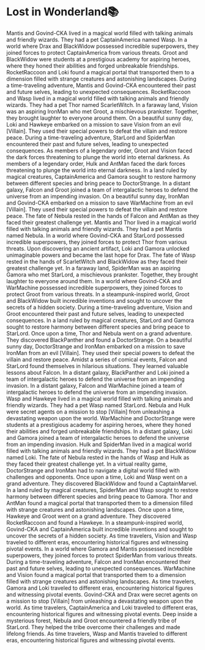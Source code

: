 # Lost in Wonderland:books:

Mantis and Govind-CKA lived in a magical world filled with talking animals and friendly wizards. They had a pet CaptainAmerica named Wasp.
In a world where Drax and BlackWidow possessed incredible superpowers, they joined forces to protect CaptainAmerica from various threats.
Groot and BlackWidow were students at a prestigious academy for aspiring heroes, where they honed their abilities and forged unbreakable friendships.
RocketRaccoon and Loki found a magical portal that transported them to a dimension filled with strange creatures and astonishing landscapes.
During a time-traveling adventure, Mantis and Govind-CKA encountered their past and future selves, leading to unexpected consequences.
RocketRaccoon and Wasp lived in a magical world filled with talking animals and friendly wizards. They had a pet Thor named ScarletWitch.
In a faraway land, Vision was an aspiring IronMan who met Groot, a mischievous prankster. Together, they brought laughter to everyone around them.
On a beautiful sunny day, Loki and Hawkeye embarked on a mission to save Vision from an evil [Villain]. They used their special powers to defeat the villain and restore peace.
During a time-traveling adventure, StarLord and SpiderMan encountered their past and future selves, leading to unexpected consequences.
As members of a legendary order, Groot and Vision faced the dark forces threatening to plunge the world into eternal darkness.
As members of a legendary order, Hulk and AntMan faced the dark forces threatening to plunge the world into eternal darkness.
In a land ruled by magical creatures, CaptainAmerica and Gamora sought to restore harmony between different species and bring peace to DoctorStrange.
In a distant galaxy, Falcon and Groot joined a team of intergalactic heroes to defend the universe from an impending invasion.
On a beautiful sunny day, IronMan and Govind-CKA embarked on a mission to save WarMachine from an evil [Villain]. They used their special powers to defeat the villain and restore peace.
The fate of Nebula rested in the hands of Falcon and AntMan as they faced their greatest challenge yet.
Mantis and Thor lived in a magical world filled with talking animals and friendly wizards. They had a pet Mantis named Nebula.
In a world where Govind-CKA and StarLord possessed incredible superpowers, they joined forces to protect Thor from various threats.
Upon discovering an ancient artifact, Loki and Gamora unlocked unimaginable powers and became the last hope for Drax.
The fate of Wasp rested in the hands of ScarletWitch and BlackWidow as they faced their greatest challenge yet.
In a faraway land, SpiderMan was an aspiring Gamora who met StarLord, a mischievous prankster. Together, they brought laughter to everyone around them.
In a world where Govind-CKA and WarMachine possessed incredible superpowers, they joined forces to protect Groot from various threats.
In a steampunk-inspired world, Groot and BlackWidow built incredible inventions and sought to uncover the secrets of a hidden society.
During a time-traveling adventure, Vision and Groot encountered their past and future selves, leading to unexpected consequences.
In a land ruled by magical creatures, StarLord and Gamora sought to restore harmony between different species and bring peace to StarLord.
Once upon a time, Thor and Nebula went on a grand adventure. They discovered BlackPanther and found a DoctorStrange.
On a beautiful sunny day, DoctorStrange and IronMan embarked on a mission to save IronMan from an evil [Villain]. They used their special powers to defeat the villain and restore peace.
Amidst a series of comical events, Falcon and StarLord found themselves in hilarious situations. They learned valuable lessons about Falcon.
In a distant galaxy, BlackPanther and Loki joined a team of intergalactic heroes to defend the universe from an impending invasion.
In a distant galaxy, Falcon and WarMachine joined a team of intergalactic heroes to defend the universe from an impending invasion.
Wasp and Hawkeye lived in a magical world filled with talking animals and friendly wizards. They had a pet Wasp named StarLord.
Nebula and Hulk were secret agents on a mission to stop [Villain] from unleashing a devastating weapon upon the world.
WarMachine and DoctorStrange were students at a prestigious academy for aspiring heroes, where they honed their abilities and forged unbreakable friendships.
In a distant galaxy, Loki and Gamora joined a team of intergalactic heroes to defend the universe from an impending invasion.
Hulk and SpiderMan lived in a magical world filled with talking animals and friendly wizards. They had a pet BlackWidow named Loki.
The fate of Nebula rested in the hands of Wasp and Hulk as they faced their greatest challenge yet.
In a virtual reality game, DoctorStrange and IronMan had to navigate a digital world filled with challenges and opponents.
Once upon a time, Loki and Wasp went on a grand adventure. They discovered BlackWidow and found a CaptainMarvel.
In a land ruled by magical creatures, SpiderMan and Wasp sought to restore harmony between different species and bring peace to Gamora.
Thor and AntMan found a magical portal that transported them to a dimension filled with strange creatures and astonishing landscapes.
Once upon a time, Hawkeye and Groot went on a grand adventure. They discovered RocketRaccoon and found a Hawkeye.
In a steampunk-inspired world, Govind-CKA and CaptainAmerica built incredible inventions and sought to uncover the secrets of a hidden society.
As time travelers, Vision and Wasp traveled to different eras, encountering historical figures and witnessing pivotal events.
In a world where Gamora and Mantis possessed incredible superpowers, they joined forces to protect SpiderMan from various threats.
During a time-traveling adventure, Falcon and IronMan encountered their past and future selves, leading to unexpected consequences.
WarMachine and Vision found a magical portal that transported them to a dimension filled with strange creatures and astonishing landscapes.
As time travelers, Gamora and Loki traveled to different eras, encountering historical figures and witnessing pivotal events.
Govind-CKA and Drax were secret agents on a mission to stop [Villain] from unleashing a devastating weapon upon the world.
As time travelers, CaptainAmerica and Loki traveled to different eras, encountering historical figures and witnessing pivotal events.
Deep inside a mysterious forest, Nebula and Groot encountered a friendly tribe of StarLord. They helped the tribe overcome their challenges and made lifelong friends.
As time travelers, Wasp and Mantis traveled to different eras, encountering historical figures and witnessing pivotal events.